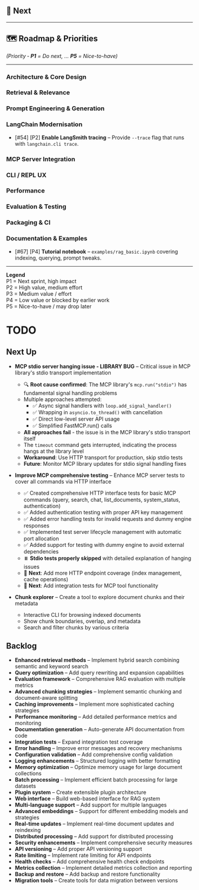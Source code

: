 ## 🚀 Next


---

## 🗺️ Roadmap & Priorities
*(Priority ‑ **P1** = Do next, … **P5** = Nice-to-have)*

---

### Architecture & Core Design

### Retrieval & Relevance

### Prompt Engineering & Generation

### LangChain Modernisation
- [#54] [P2] **Enable LangSmith tracing** – Provide `--trace` flag that runs with `langchain.cli trace`.


### MCP Server Integration


### CLI / REPL UX

### Performance

### Evaluation & Testing


### Packaging & CI


### Documentation & Examples
- [#67] [P4] **Tutorial notebook** – `examples/rag_basic.ipynb` covering indexing, querying, prompt tweaks.

---

**Legend**  
P1 = Next sprint, high impact  
P2 = High value, medium effort  
P3 = Medium value / effort  
P4 = Low value or blocked by earlier work  
P5 = Nice-to-have / may drop later

# TODO

## Next Up

- **MCP stdio server hanging issue - LIBRARY BUG** – Critical issue in MCP library's stdio transport implementation
  - 🔍 **Root cause confirmed**: The MCP library's `mcp.run("stdio")` has fundamental signal handling problems
  - Multiple approaches attempted:
    - ✅ Async signal handlers with `loop.add_signal_handler()` 
    - ✅ Wrapping in `asyncio.to_thread()` with cancellation
    - ✅ Direct low-level server API usage
    - ✅ Simplified FastMCP.run() calls
  - **All approaches fail** - the issue is in the MCP library's stdio transport itself
  - The `timeout` command gets interrupted, indicating the process hangs at the library level
  - **Workaround**: Use HTTP transport for production, skip stdio tests
  - **Future**: Monitor MCP library updates for stdio signal handling fixes

- **Improve MCP comprehensive testing** – Enhance MCP server tests to cover all commands via HTTP interface
  - ✅ Created comprehensive HTTP interface tests for basic MCP commands (query, search, chat, list_documents, system_status, authentication)
  - ✅ Added authentication testing with proper API key management  
  - ✅ Added error handling tests for invalid requests and dummy engine responses
  - ✅ Implemented test server lifecycle management with automatic port allocation
  - ✅ Added support for testing with dummy engine to avoid external dependencies
  - ⏸️ **Stdio tests properly skipped** with detailed explanation of hanging issues
  - 🔄 **Next**: Add more HTTP endpoint coverage (index management, cache operations)
  - 🔄 **Next**: Add integration tests for MCP tool functionality

- **Chunk explorer** – Create a tool to explore document chunks and their metadata
  - Interactive CLI for browsing indexed documents
  - Show chunk boundaries, overlap, and metadata
  - Search and filter chunks by various criteria

## Backlog

- **Enhanced retrieval methods** – Implement hybrid search combining semantic and keyword search
- **Query optimization** – Add query rewriting and expansion capabilities  
- **Evaluation framework** – Comprehensive RAG evaluation with multiple metrics
- **Advanced chunking strategies** – Implement semantic chunking and document-aware splitting
- **Caching improvements** – Implement more sophisticated caching strategies
- **Performance monitoring** – Add detailed performance metrics and monitoring
- **Documentation generation** – Auto-generate API documentation from code
- **Integration tests** – Expand integration test coverage
- **Error handling** – Improve error messages and recovery mechanisms
- **Configuration validation** – Add comprehensive config validation
- **Logging enhancements** – Structured logging with better formatting
- **Memory optimization** – Optimize memory usage for large document collections
- **Batch processing** – Implement efficient batch processing for large datasets
- **Plugin system** – Create extensible plugin architecture
- **Web interface** – Build web-based interface for RAG system
- **Multi-language support** – Add support for multiple languages
- **Advanced embeddings** – Support for different embedding models and strategies
- **Real-time updates** – Implement real-time document updates and reindexing
- **Distributed processing** – Add support for distributed processing
- **Security enhancements** – Implement comprehensive security measures
- **API versioning** – Add proper API versioning support
- **Rate limiting** – Implement rate limiting for API endpoints
- **Health checks** – Add comprehensive health check endpoints
- **Metrics collection** – Implement detailed metrics collection and reporting
- **Backup and restore** – Add backup and restore functionality
- **Migration tools** – Create tools for data migration between versions
